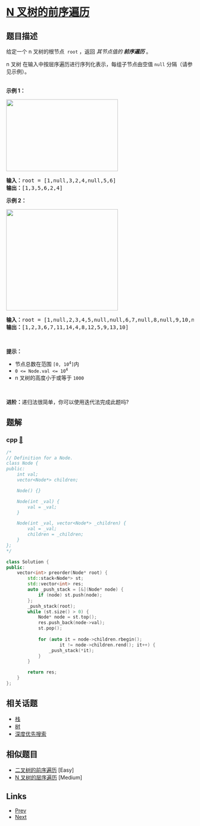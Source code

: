 
# [N 叉树的前序遍历](https://leetcode-cn.com/problems/n-ary-tree-preorder-traversal)

## 题目描述

<p>给定一个 n&nbsp;叉树的根节点 <meta charset="UTF-8" />&nbsp;<code>root</code>&nbsp;，返回 <em>其节点值的<strong> 前序遍历</strong></em> 。</p>

<p>n 叉树 在输入中按层序遍历进行序列化表示，每组子节点由空值 <code>null</code> 分隔（请参见示例）。</p>

<p><br />
<strong>示例 1：</strong></p>

<p><img src="https://assets.leetcode.com/uploads/2018/10/12/narytreeexample.png" style="height: 193px; width: 300px;" /></p>

<pre>
<strong>输入：</strong>root = [1,null,3,2,4,null,5,6]
<strong>输出：</strong>[1,3,5,6,2,4]
</pre>

<p><strong>示例 2：</strong></p>

<p><img alt="" src="https://assets.leetcode.com/uploads/2019/11/08/sample_4_964.png" style="height: 272px; width: 300px;" /></p>

<pre>
<strong>输入：</strong>root = [1,null,2,3,4,5,null,null,6,7,null,8,null,9,10,null,null,11,null,12,null,13,null,null,14]
<strong>输出：</strong>[1,2,3,6,7,11,14,4,8,12,5,9,13,10]
</pre>

<p>&nbsp;</p>

<p><strong>提示：</strong></p>

<ul>
	<li>节点总数在范围<meta charset="UTF-8" />&nbsp;<code>[0, 10<sup>4</sup>]</code>内</li>
	<li><code>0 &lt;= Node.val &lt;= 10<sup>4</sup></code></li>
	<li>n 叉树的高度小于或等于 <code>1000</code></li>
</ul>

<p>&nbsp;</p>

<p><strong>进阶：</strong>递归法很简单，你可以使用迭代法完成此题吗?</p>


## 题解

### cpp [🔗](n-ary-tree-preorder-traversal.cpp) 
```cpp
/*
// Definition for a Node.
class Node {
public:
    int val;
    vector<Node*> children;

    Node() {}

    Node(int _val) {
        val = _val;
    }

    Node(int _val, vector<Node*> _children) {
        val = _val;
        children = _children;
    }
};
*/

class Solution {
public:
    vector<int> preorder(Node* root) {
        std::stack<Node*> st;
        std::vector<int> res;
        auto _push_stack = [&](Node* node) {
            if (node) st.push(node);
        };
        _push_stack(root);
        while (st.size() > 0) {
            Node* node = st.top();
            res.push_back(node->val);
            st.pop();
            
            for (auto it = node->children.rbegin(); 
                    it != node->children.rend(); it++) {
                _push_stack(*it);
            }
        }

        return res;
    }
};
```


## 相关话题

- [栈](https://leetcode-cn.com/tag/stack) 
- [树](https://leetcode-cn.com/tag/tree) 
- [深度优先搜索](https://leetcode-cn.com/tag/depth-first-search) 


## 相似题目

- [二叉树的前序遍历](../binary-tree-preorder-traversal/README.md)  [Easy] 
- [N 叉树的层序遍历](../n-ary-tree-level-order-traversal/README.md)  [Medium] 


## Links

- [Prev](../maximum-depth-of-n-ary-tree/README.md) 
- [Next](../search-in-a-binary-search-tree/README.md) 


